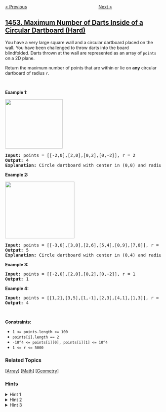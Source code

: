 <!--|This file generated by command(leetcode description); DO NOT EDIT.    |-->
<!--+----------------------------------------------------------------------+-->
<!--|@author    awesee <openset.wang@gmail.com>                           |-->
<!--|@link      https://github.com/awesee                                 |-->
<!--|@home      https://github.com/awesee/leetcode                        |-->
<!--+----------------------------------------------------------------------+-->

[< Previous](../people-whose-list-of-favorite-companies-is-not-a-subset-of-another-list "People Whose List of Favorite Companies Is Not a Subset of Another List")
　　　　　　　　　　　　　　　　
[Next >](../active-users "Active Users")

## [1453. Maximum Number of Darts Inside of a Circular Dartboard (Hard)](https://leetcode.com/problems/maximum-number-of-darts-inside-of-a-circular-dartboard "圆形靶内的最大飞镖数量")

<p>You have a very large square wall and a circular dartboard placed on the wall.&nbsp;You have been challenged to throw darts into the board blindfolded.&nbsp;Darts thrown at the wall are represented as an array of&nbsp;<code>points</code> on a 2D plane.&nbsp;</p>

<p>Return&nbsp;the maximum number of points that are within or&nbsp;lie&nbsp;on&nbsp;<strong>any</strong> circular dartboard of radius&nbsp;<code>r</code>.</p>

<p>&nbsp;</p>
<p><strong>Example 1:</strong></p>

<p><img alt="" src="https://assets.leetcode.com/uploads/2020/04/29/sample_1_1806.png" style="width: 186px; height: 159px;" /></p>

<pre>
<strong>Input:</strong> points = [[-2,0],[2,0],[0,2],[0,-2]], r = 2
<strong>Output:</strong> 4
<strong>Explanation:</strong> Circle dartboard with center in (0,0) and radius = 2 contain all points.
</pre>

<p><strong>Example 2:</strong></p>

<p><strong><img alt="" src="https://assets.leetcode.com/uploads/2020/04/29/sample_2_1806.png" style="width: 224px; height: 183px;" /></strong></p>

<pre>
<strong>Input:</strong> points = [[-3,0],[3,0],[2,6],[5,4],[0,9],[7,8]], r = 5
<strong>Output:</strong> 5
<strong>Explanation:</strong> Circle dartboard with center in (0,4) and radius = 5 contain all points except the point (7,8).
</pre>

<p><strong>Example 3:</strong></p>

<pre>
<strong>Input:</strong> points = [[-2,0],[2,0],[0,2],[0,-2]], r = 1
<strong>Output:</strong> 1
</pre>

<p><strong>Example 4:</strong></p>

<pre>
<strong>Input:</strong> points = [[1,2],[3,5],[1,-1],[2,3],[4,1],[1,3]], r = 2
<strong>Output:</strong> 4
</pre>

<p>&nbsp;</p>
<p><strong>Constraints:</strong></p>

<ul>
	<li><code>1 &lt;= points.length &lt;= 100</code></li>
	<li><code>points[i].length == 2</code></li>
	<li><code>-10^4 &lt;= points[i][0], points[i][1] &lt;= 10^4</code></li>
	<li><code>1 &lt;= r &lt;= 5000</code></li>
</ul>

### Related Topics
  [[Array](../../tag/array/README.md)]
  [[Math](../../tag/math/README.md)]
  [[Geometry](../../tag/geometry/README.md)]

### Hints
<details>
<summary>Hint 1</summary>
If there is an optimal solution, you can always move the circle so that two points lie on the boundary of the circle.
</details>

<details>
<summary>Hint 2</summary>
When the radius is fixed, you can find either 0 or 1 or 2 circles that pass two given points at the same time.
</details>

<details>
<summary>Hint 3</summary>
Loop for each pair of points and find the center of the circle, after that count the number of points inside the circle.
</details>
